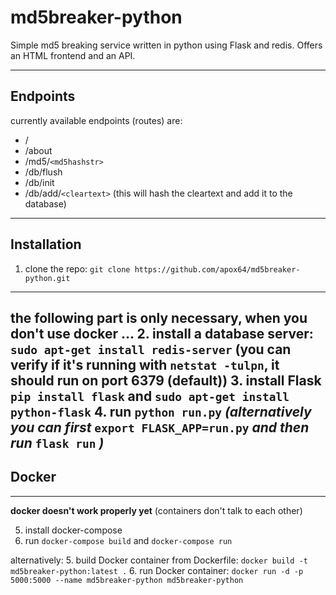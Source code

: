# md5breaker-python
Simple md5 breaking service written in python using Flask and redis. Offers an HTML frontend and an API.

---

## Endpoints
currently available endpoints (routes) are:
  * /
  * /about
  * /md5/`<md5hashstr>`
  * /db/flush
  * /db/init
  * /db/add/`<cleartext>` (this will hash the cleartext and add it to the database)

---

## Installation

1. clone the repo: `git clone https://github.com/apox64/md5breaker-python.git`
---
the following part is only necessary, when you don't use docker ...
2. install a database server: `sudo apt-get install redis-server` (you can verify if it's running with `netstat -tulpn`, it should run on port **6379** (default))
3. install Flask `pip install flask` and `sudo apt-get install python-flask`
4. run `python run.py` *(alternatively you can first* `export FLASK_APP=run.py` *and then run* `flask run` *)*
---

## Docker

---
**docker doesn't work properly yet** (containers don't talk to each other)

5. install docker-compose
6. run `docker-compose build` and `docker-compose run`

alternatively:
5. build Docker container from Dockerfile:
`docker build -t md5breaker-python:latest .`
6. run Docker container:
`docker run -d -p 5000:5000 --name md5breaker-python md5breaker-python`

